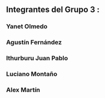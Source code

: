 
## Integrantes del Grupo 3 :

### Yanet Olmedo
### Agustín Fernández
### Ithurburu Juan Pablo
### Luciano Montaño
### Alex Martín